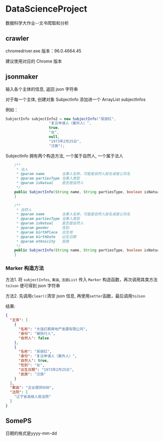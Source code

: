 # DataScienceProject
数据科学大作业--文书爬取和分析

## crawler

chromedriver.exe 版本：96.0.4664.45

建议使用对应的 Chrome 版本

## jsonmaker

输入各个主体的信息, 返回 json 字符串

对于每一个主体, 创建对象 SubjectInfo 添加进一个 ArrayList subjectInfos


例如：

```java
SubjectInfo subjectInfo2 = new SubjectInfo("吴丽红",
                    "复议申请人（案外人）",
                    true,
                    "女",
                    null,
                    "1973年2月25日",
                    "汉族");
```

SubjectInfo 拥有两个构造方法, 一个属于自然人, 一个属于法人

```java
    /**
     * 法人
     * @param name        当事人名称，可能是自然人姓名或者公司名
     * @param partiesType 当事人类型
     * @param isNatual    是否是自然人
     */
    public SubjectInfo(String name, String partiesType, boolean isNatual) {
    }

    /**
     * 自然人
     * @param name        当事人名称，可能是自然人姓名或者公司名
     * @param partiesType 当事人类型
     * @param isNatual    是否是自然人
     * @param gender      性别
     * @param birthPlace  出生地
     * @param birthDate   出生日期
     * @param ethnicity   民族
     */
    public SubjectInfo(String name, String partiesType, boolean isNatual, Gender gender, String birthPlace, Date birthDate, String ethnicity) {
    }
```

### Marker 构造方法

方法1. 将 `subjectInfos`, `案由`, `法庭List` 传入 `Marker` 构造函数，再次调用其类方法 `toJson` 便可得到 json 字符串

方法2. 先调用`clear()`清空 json 信息, 再使用`setter`函数，最后调用`toJson`

结果:

```json
{
  "主体": [
    {
      "名称": "大连红枫房地产发展有限公司",
      "身份": "被执行人",
      "自然人": false
    },
    {
      "名称": "吴丽红",
      "身份": "复议申请人（案外人）",
      "自然人": true,
      "性别": "女",
      "出生日期": "1973年2月25日",
      "民族": "汉族"
    }
  ],
  "案由": "企业借贷纠纷",
  "法院": [
    "辽宁省高级人民法院"
  ]
}

```


## SomePS

日期的格式是yyyy-mm-dd